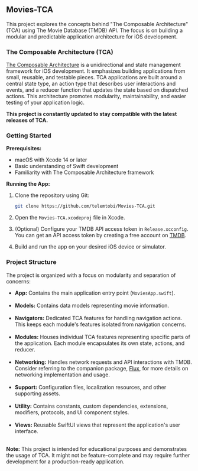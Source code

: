 ## Movies-TCA

This project explores the concepts behind "The Composable Architecture" (TCA) using The Movie Database (TMDB) API. The focus is on building a modular and predictable application architecture for iOS development.

### The Composable Architecture (TCA)

[The Composable Architecture](https://github.com/pointfreeco/swift-composable-architecture) is a unidirectional and state management framework for iOS development. It emphasizes building applications from small, reusable, and testable pieces. TCA applications are built around a central state type, an action type that describes user interactions and events, and a reducer function that updates the state based on dispatched actions. This architecture promotes modularity, maintainability, and easier testing of your application logic.

**This project is constantly updated to stay compatible with the latest releases of TCA.** 

### Getting Started

**Prerequisites:**

* macOS with Xcode 14 or later
* Basic understanding of Swift development
* Familiarity with The Composable Architecture framework

**Running the App:**

1. Clone the repository using Git:
   
   ```bash
   git clone https://github.com/telemtobi/Movies-TCA.git
   ```

3. Open the `Movies-TCA.xcodeproj` file in Xcode.

4. (Optional) Configure your TMDB API access token in `Release.xcconfig`.<br/>
   You can get an API access token by creating a free account on [TMDB]([https://www.themoviedb.org/account/signup](https://developer.themoviedb.org/reference/intro/getting-started)).

5. Build and run the app on your desired iOS device or simulator.

### Project Structure

The project is organized with a focus on modularity and separation of concerns:

* **App:** Contains the main application entry point (`MoviesApp.swift`).<br/><br/>
* **Models:** Contains data models representing movie information.<br/><br/>
* **Navigators:** Dedicated TCA features for handling navigation actions. This keeps each module's features isolated from navigation concerns.<br/><br/>
* **Modules:** Houses individual TCA features representing specific parts of the application. Each module encapsulates its own state, actions, and reducer.<br/><br/>
* **Networking:** Handles network requests and API interactions with TMDB. Consider referring to the companion package, [Flux](https://github.com/TelemTobi/Flux), for more details on networking implementation and usage.<br/><br/>
* **Support:** Configuration files, localization resources, and other supporting assets.<br/><br/>
* **Utility:** Contains constants, custom dependencies, extensions, modifiers, protocols, and UI component styles.<br/><br/>
* **Views:** Reusable SwiftUI views that represent the application's user interface.<br/><br/>

**Note:** This project is intended for educational purposes and demonstrates the usage of TCA. It might not be feature-complete and may require further development for a production-ready application.
